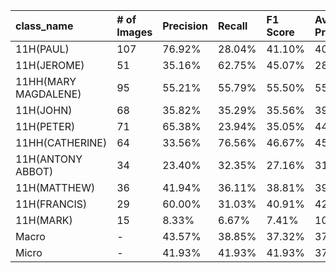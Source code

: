 | class_name           | # of Images   | Precision   | Recall   | F1 Score   | Average Precision   |
|:---------------------|:--------------|:------------|:---------|:-----------|:--------------------|
| 11H(PAUL)            | 107           | 76.92%      | 28.04%   | 41.10%     | 40.71%              |
| 11H(JEROME)          | 51            | 35.16%      | 62.75%   | 45.07%     | 28.08%              |
| 11HH(MARY MAGDALENE) | 95            | 55.21%      | 55.79%   | 55.50%     | 55.17%              |
| 11H(JOHN)            | 68            | 35.82%      | 35.29%   | 35.56%     | 39.98%              |
| 11H(PETER)           | 71            | 65.38%      | 23.94%   | 35.05%     | 44.03%              |
| 11HH(CATHERINE)      | 64            | 33.56%      | 76.56%   | 46.67%     | 45.40%              |
| 11H(ANTONY ABBOT)    | 34            | 23.40%      | 32.35%   | 27.16%     | 31.50%              |
| 11H(MATTHEW)         | 36            | 41.94%      | 36.11%   | 38.81%     | 39.39%              |
| 11H(FRANCIS)         | 29            | 60.00%      | 31.03%   | 40.91%     | 42.25%              |
| 11H(MARK)            | 15            | 8.33%       | 6.67%    | 7.41%      | 10.30%              |
| Macro                | -             | 43.57%      | 38.85%   | 37.32%     | 37.68%              |
| Micro                | -             | 41.93%      | 41.93%   | 41.93%     | 37.37%              |